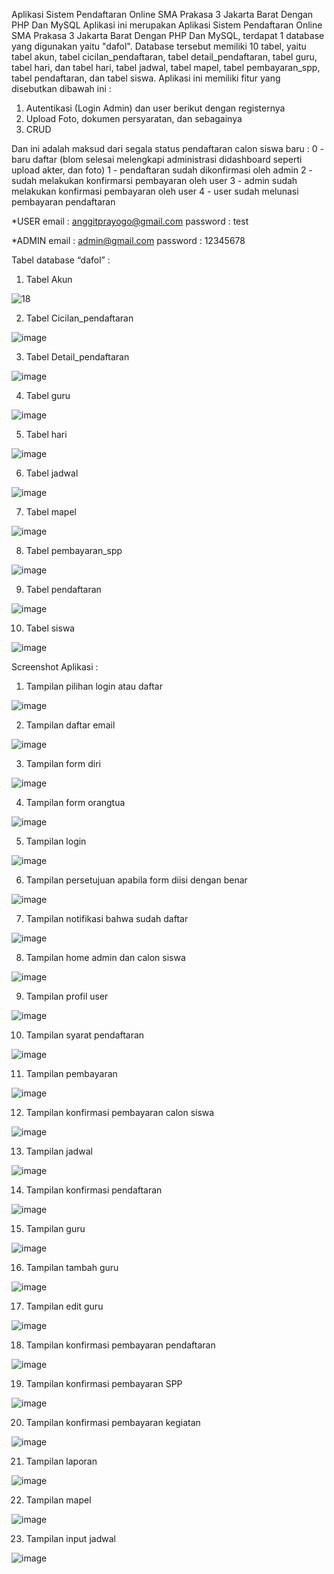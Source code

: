 Aplikasi Sistem Pendaftaran Online SMA Prakasa 3 Jakarta Barat Dengan PHP Dan MySQL
Aplikasi ini merupakan Aplikasi Sistem Pendaftaran Online SMA Prakasa 3 Jakarta Barat Dengan PHP Dan MySQL, terdapat 1 database yang digunakan yaitu "dafol". Database tersebut memiliki 10 tabel, yaitu tabel akun, tabel cicilan_pendaftaran, tabel detail_pendaftaran, tabel guru, tabel hari, dan tabel hari, tabel jadwal, tabel mapel, tabel pembayaran_spp, tabel pendaftaran, dan tabel siswa. Aplikasi ini memiliki fitur yang disebutkan dibawah ini :
1.	Autentikasi (Login Admin) dan user berikut dengan registernya
2.	Upload Foto, dokumen persyaratan, dan sebagainya
3.	CRUD

Dan ini adalah maksud dari segala status pendaftaran calon siswa baru :
0 - baru daftar (blom selesai melengkapi administrasi didashboard seperti upload akter, dan foto)
1 - pendaftaran sudah dikonfirmasi oleh admin
2 - sudah melakukan konfirmarsi pembayaran oleh user
3 - admin sudah melakukan konfirmasi pembayaran oleh user
4 - user sudah melunasi pembayaran pendaftaran


*USER
email 		: 	anggitprayogo@gmail.com
password 	:	test


*ADMIN
email		: 	admin@gmail.com
password	:	12345678

Tabel database  “dafol” :
1.	Tabel Akun

![18](https://user-images.githubusercontent.com/108471020/177069084-0a0b8ac2-9fc3-4398-94c5-7d12245699e2.png)

2.	Tabel Cicilan_pendaftaran

![image](https://user-images.githubusercontent.com/108471020/177069200-ef298bb7-7fc3-4946-8759-1ccbf24552dd.png)

3.	Tabel Detail_pendaftaran

![image](https://user-images.githubusercontent.com/108471020/177069203-4b2b8fe4-0a51-4d73-a619-588370291bac.png)

4.	 Tabel guru

![image](https://user-images.githubusercontent.com/108471020/177069210-02d38528-1ac5-404a-9557-49a821ee073d.png)

5.	Tabel hari

![image](https://user-images.githubusercontent.com/108471020/177069244-e3c0a8ec-0f10-4865-b351-074b410ba0e4.png)


6.	Tabel jadwal

![image](https://user-images.githubusercontent.com/108471020/177069253-329a4fba-073f-42c9-81de-bdbcfe7a924a.png)

7.	Tabel mapel

![image](https://user-images.githubusercontent.com/108471020/177069268-da4ecb61-630f-4b2d-bb04-b67212a2f1f1.png)

8.	Tabel pembayaran_spp

![image](https://user-images.githubusercontent.com/108471020/177069288-164ccb82-7d5b-4bc9-8091-dfa114211347.png)

9.	Tabel pendaftaran

![image](https://user-images.githubusercontent.com/108471020/177069296-ca66c0c6-c09a-4da9-bae0-f23c782024c7.png)

10.	Tabel siswa

![image](https://user-images.githubusercontent.com/108471020/177069306-cecdc6c9-414c-4b1b-984d-609b4ea53064.png)

Screenshot Aplikasi :
1.	Tampilan pilihan login atau daftar

![image](https://user-images.githubusercontent.com/108471020/177069318-03a93010-fae6-49cb-afb3-ae04c1159a28.png)

2.	Tampilan daftar email

![image](https://user-images.githubusercontent.com/108471020/177069334-4fcffe95-f919-4124-b7cd-d0698ad1b16d.png)

3.	Tampilan form diri

![image](https://user-images.githubusercontent.com/108471020/177069386-86164524-7912-4caf-bf07-96044060d098.png)

4.	Tampilan form orangtua

![image](https://user-images.githubusercontent.com/108471020/177069388-e345f287-051a-4664-b54d-22b6068bcf3f.png)

5.	Tampilan login

![image](https://user-images.githubusercontent.com/108471020/177069393-8ba42d57-c6ed-4993-a8b8-ad254ef7d9d8.png)

6.	Tampilan persetujuan apabila form diisi dengan benar

![image](https://user-images.githubusercontent.com/108471020/177069404-87f11f8e-0bdf-42d5-975d-f65b3739d0de.png)

7.	Tampilan notifikasi bahwa sudah daftar

![image](https://user-images.githubusercontent.com/108471020/177069410-efb97296-1a83-4332-9c98-fd887c5a6e16.png)

8.	Tampilan home admin dan calon siswa

![image](https://user-images.githubusercontent.com/108471020/177069415-5ec7d9e2-a572-428f-ba86-98c51bfbfbb7.png)

9.	Tampilan profil user

![image](https://user-images.githubusercontent.com/108471020/177069422-37254215-7f20-4286-9b6f-8a8dcdfb3c78.png)

10.	Tampilan syarat pendaftaran
 
![image](https://user-images.githubusercontent.com/108471020/177069427-72f10c17-39cf-40b9-9554-cc9a64513861.png)

11.	Tampilan pembayaran
 
![image](https://user-images.githubusercontent.com/108471020/177069431-62b90e9c-6d9e-4f5a-bcf5-73e1cf159cc7.png)

12.	Tampilan konfirmasi pembayaran calon siswa
 
![image](https://user-images.githubusercontent.com/108471020/177069438-e303895b-315b-43af-ad25-37f8f43e1f18.png)

13.	Tampilan jadwal
 
![image](https://user-images.githubusercontent.com/108471020/177069444-2b0fbce2-0737-42fa-b411-bed705540d9a.png)

14.	Tampilan konfirmasi pendaftaran
 
![image](https://user-images.githubusercontent.com/108471020/177069457-3a2defb2-c59d-43b4-99b1-76af579e5676.png)

15.	Tampilan guru
 
![image](https://user-images.githubusercontent.com/108471020/177069466-99c95a9e-d76d-4116-9191-a7a48a46bc14.png)

16.	Tampilan tambah guru
 
![image](https://user-images.githubusercontent.com/108471020/177069472-9c959566-9bf0-4acf-9c21-c4b3a5bf9918.png)

17.	Tampilan edit guru 

![image](https://user-images.githubusercontent.com/108471020/177069487-1242f73b-cd8f-483f-b97d-dccbb7aea7d5.png)

18.	Tampilan konfirmasi pembayaran pendaftaran
 
![image](https://user-images.githubusercontent.com/108471020/177069499-d4aafa15-5857-482a-b2b9-cde14363c3eb.png)

19.	Tampilan konfirmasi pembayaran SPP

![image](https://user-images.githubusercontent.com/108471020/177069503-6e7a8f5f-55f5-4eb7-8438-44abf818b80e.png)

20.	Tampilan konfirmasi pembayaran kegiatan

![image](https://user-images.githubusercontent.com/108471020/177069506-0a911c89-93bc-431d-8617-eb9b534dd18b.png)

21.	Tampilan laporan

![image](https://user-images.githubusercontent.com/108471020/177069510-ace09e43-4042-4b3f-8d87-74b780ab3d14.png)

22.	Tampilan mapel

![image](https://user-images.githubusercontent.com/108471020/177069514-034e8e4e-cbc6-49b8-8929-3ee29504281c.png)

23.	Tampilan input jadwal

![image](https://user-images.githubusercontent.com/108471020/177069520-b6b861d0-b64b-4536-b5f4-bfacc7574207.png)
